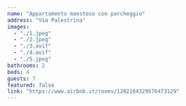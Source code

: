 ```yaml
---
name: "Appartamento maestoso con parcheggio"
address: "Via Palestrina"
images:
  - "./1.jpeg"
  - "./2.jpeg"
  - "./3.avif"
  - "./4.avif"
  - "./5.jpeg"
bathrooms: 2
beds: 4
guests: 7
featured: false
link: "https://www.airbnb.it/rooms/1202164329676473129"
---
```

